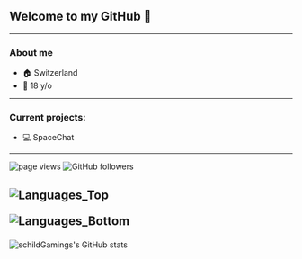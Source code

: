 ## Welcome to my GitHub 👋
---
### About me
  - 🏠 Switzerland
  - 🎂 18 y/o
---

### Current projects:
  - 💻 SpaceChat
---
<p align="left">
  <a>
    <img src="https://komarev.com/ghpvc/?username=schildGaming" alt="page views" />
  </a>
  <a>
    <img alt="GitHub followers" src="https://img.shields.io/github/followers/schildGaming">
  </a>
</p>

![Languages_Top](https://skillicons.dev/icons?i=html,css,js,ts,dotnet,angular,azure,docker,figma,github,idea,windows,linux)<p>
![Languages_Bottom](https://skillicons.dev/icons?i=markdown,notion,npm,nodejs,obsidian,powershell,vscode)<p>
---

![schildGamings's GitHub stats](https://github-readme-stats.vercel.app/api?username=schildGaming&theme=blue-green&count_private=true&include_all_commits=true&show_icons=true&hide=prs,issues)
<br>
<!-- ![Top Langs](https://github-readme-stats.vercel.app/api/top-langs/?username=schildGaming&theme=blue-green&layout=compact) -->
